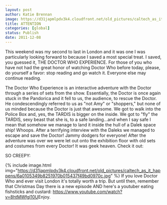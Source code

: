 ```yaml
---
layout: post
author: Katie Brennan
image: https://d31japmlpdv3k4.cloudfront.net/old_pictures/caltech_as_it_happens/6a0105349b8251970b015437f49a73970c.jpg
title: ATTENTION
categories: [global]
status: Publish
date: 2011-12-08
---
```


This weekend was my second to last in London and it was one I was particularly looking forward to because I saved a most special treat. I saved, you guessed it, THE DOCTOR WHO EXPERIENCE. For those of you who have not had the great honor of watching Doctor Who before today, please, do yourself a favor: stop reading and go watch it. Everyone else may continue reading.

The Doctor Who Experience is an interactive adventure with the Doctor through a series of sets from the show. Essentially, the Doctor is once again stuck in the Pandorica and it fell to us, the audience, to rescue the Doctor. He condescendingly referred to us as "not Amy" or "shoppers," but none of us minded because the Doctor is just that awesome. We got to walk into the Police Box and, yes, the TARDIS is bigger on the inside. We got to "fly" the TARDIS, sexy beast that she is, to a safe landing...and when I say safe I mean that somehow we manage to land it inside the hull of a Dalek space ship! Whoops. After a terrifying interview with the Daleks we managed to escape and save the Doctor! Jammy dodgers for everyone!
After the adventure was over we were let out onto the exhibition floor with old sets and costumes from every Doctor! It was geek heaven. Check it out:

SO CREEPY:


{% include image.html img="https://d31japmlpdv3k4.cloudfront.net/old_pictures/caltech_as_it_happens/6a0105349b8251970b015437f49bd0970c.jpg" %}
If you love Doctor Who and ever visit London it's totally worth a trip. But until then, remember that Christmas Day there is a new episode AND here's a youtuber eating fishsticks and custard: <a href="https://www.youtube.com/watch?v=8htMWfgl10U">https://www.youtube.com/watch?v=8htMWfgl10U</a>Enjoy.

